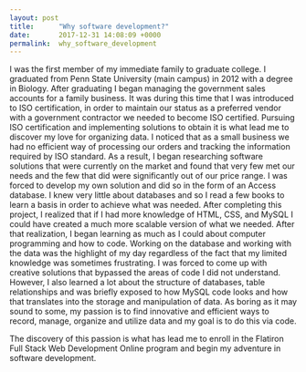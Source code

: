 ```yaml
---
layout: post
title:      "Why software development?"
date:       2017-12-31 14:08:09 +0000
permalink:  why_software_development
---
```



I was the first member of my immediate family to graduate college. I graduated from Penn State University (main campus) in 2012 with a degree in Biology. After graduating I began managing the government sales accounts for a family business. It was during this time that I was introduced to ISO certification, in order to maintain our status as a preferred vendor with a government contractor we needed to become ISO certified. Pursuing ISO certification and implementing solutions to obtain it is what lead me to discover my love for organizing data. I noticed that as a small business we had no efficient way of processing our orders and tracking the information required by ISO standard. As a result, I began researching software solutions that were currently on the market and found that very few met our needs and the few that did were significantly out of our price range. I was forced to develop my own solution and did so in the form of an Access database. I knew very little about databases and so I read a few books to learn a basis in order to achieve what was needed. After completing this project, I realized that if I had more knowledge of HTML, CSS, and MySQL I could have created a much more scalable version of what we needed. After that realization, I began learning as much as I could about computer programming and how to code. Working on the database and working with the data was the highlight of my day regardless of the fact that my limited knowledge was sometimes frustrating. I was forced to come up with creative solutions that bypassed the areas of code I did not understand. However, I also learned a lot about the structure of databases, table relationships and was briefly exposed to how MySQL code looks and how that translates into the storage and manipulation of data. As boring as it may sound to some, my passion is to find innovative and efficient ways to record, manage, organize and utilize data and my goal is to do this via code.

The discovery of this passion is what has lead me to enroll in the Flatiron Full Stack Web Development Online program and begin my adventure in software development.

